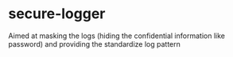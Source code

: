 # secure-logger
Aimed at masking the logs (hiding the confidential information like password) and providing the standardize log pattern
